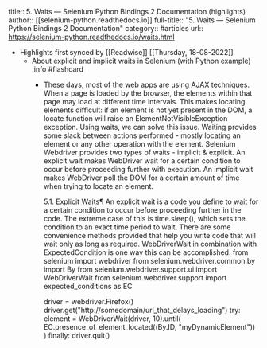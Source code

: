 title:: 5. Waits — Selenium Python Bindings 2 Documentation (highlights)
author:: [[selenium-python.readthedocs.io]]
full-title:: "5. Waits — Selenium Python Bindings 2 Documentation"
category:: #articles
url:: https://selenium-python.readthedocs.io/waits.html

- Highlights first synced by [[Readwise]] [[Thursday, 18-08-2022]]
	- About explicit and implicit waits in Selenium (with Python example) .info #flashcard
		- These days, most of the web apps are using AJAX techniques.  When a page is
		  loaded by the browser, the elements within that page may load at different time
		  intervals.  This makes locating elements difficult: if an element is not yet
		  present in the DOM, a locate function will raise an ElementNotVisibleException
		  exception.  Using waits, we can solve this issue.  Waiting provides some slack
		  between actions performed - mostly locating an element or any other operation
		  with the element.
		  Selenium Webdriver provides two types of waits - implicit & explicit.  An
		  explicit wait makes WebDriver wait for a certain condition to occur before
		  proceeding further with execution.  An implicit wait makes WebDriver poll the
		  DOM for a certain amount of time when trying to locate an element.
		  
		  5.1. Explicit Waits¶
		  An explicit wait is a code you define to wait for a certain condition to occur
		  before proceeding further in the code.  The extreme case of this is
		  time.sleep(), which sets the condition to an exact time period to wait.  There
		  are some convenience methods provided that help you write code that will wait
		  only as long as required.  WebDriverWait in combination with ExpectedCondition
		  is one way this can be accomplished.
		  from selenium import webdriver
		  from selenium.webdriver.common.by import By
		  from selenium.webdriver.support.ui import WebDriverWait
		  from selenium.webdriver.support import expected_conditions as EC
		  
		  driver = webdriver.Firefox()
		  driver.get("http://somedomain/url_that_delays_loading")
		  try:
		    element = WebDriverWait(driver, 10).until(
		        EC.presence_of_element_located((By.ID, "myDynamicElement"))
		    )
		  finally:
		    driver.quit()